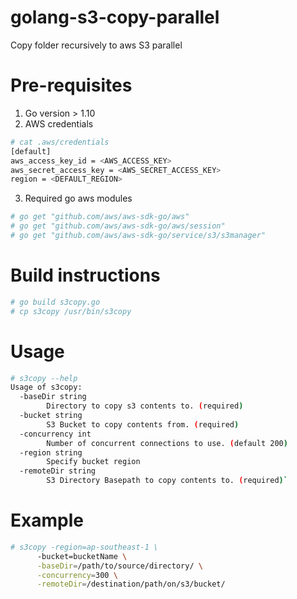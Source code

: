 # golang-s3-copy-parallel
Copy folder recursively to aws S3 parallel

# Pre-requisites
1. Go version > 1.10
2. AWS credentials
```bash
# cat .aws/credentials
[default]
aws_access_key_id = <AWS_ACCESS_KEY>
aws_secret_access_key = <AWS_SECRET_ACCESS_KEY>
region = <DEFAULT_REGION>
```

3. Required go aws modules
```bash
# go get "github.com/aws/aws-sdk-go/aws"
# go get "github.com/aws/aws-sdk-go/aws/session"
# go get "github.com/aws/aws-sdk-go/service/s3/s3manager"
```

# Build instructions
```bash
# go build s3copy.go
# cp s3copy /usr/bin/s3copy
```

# Usage
```bash
# s3copy --help
Usage of s3copy:
  -baseDir string
        Directory to copy s3 contents to. (required)
  -bucket string
        S3 Bucket to copy contents from. (required)
  -concurrency int
        Number of concurrent connections to use. (default 200)
  -region string
        Specify bucket region
  -remoteDir string
        S3 Directory Basepath to copy contents to. (required)`
```

# Example
```bash
# s3copy -region=ap-southeast-1 \
      -bucket=bucketName \
      -baseDir=/path/to/source/directory/ \
      -concurrency=300 \
      -remoteDir=/destination/path/on/s3/bucket/
```
